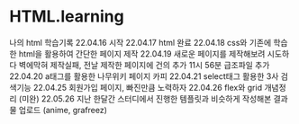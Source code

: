 # HTML.learning
나의 html 학습기록 22.04.16 시작
22.04.17 html 완료
22.04.18 css와 기존에 학습한 html을 활용하여 간단한 페이지 제작
22.04.19 새로운 페이지를 제작해보려 시도하다 벽에막혀 제작실패, 전날 제작한 페이지에 건의 추가 11시 56분 급조파일 추가
22.04.20 a태그를 활용한 나무위키 페이지 카피
22.04.21 select태그 활용한 3사 검색기능
22.04.25 회원가입 페이지, 빠진만큼 노력하자
22.04.26 flex와 grid 개념정리 (미완)
22.05.26 지난 한달간 스터디에서 진행한 템플릿과 비슷하게 작성해본 결과물 업로드 (anime, grafreez)
